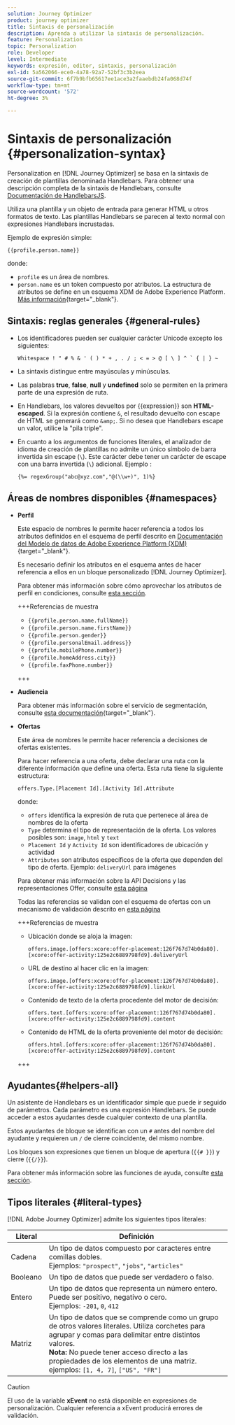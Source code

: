 ```yaml
---
solution: Journey Optimizer
product: journey optimizer
title: Sintaxis de personalización
description: Aprenda a utilizar la sintaxis de personalización.
feature: Personalization
topic: Personalization
role: Developer
level: Intermediate
keywords: expresión, editor, sintaxis, personalización
exl-id: 5a562066-ece0-4a78-92a7-52bf3c3b2eea
source-git-commit: 6f7b9bfb65617ee1ace3a2faaebdb24fa068d74f
workflow-type: tm+mt
source-wordcount: '572'
ht-degree: 3%

---
```


# Sintaxis de personalización {#personalization-syntax}

Personalization en [!DNL Journey Optimizer] se basa en la sintaxis de creación de plantillas denominada Handlebars. Para obtener una descripción completa de la sintaxis de Handlebars, consulte [Documentación de HandlebarsJS](https://handlebarsjs.com/).

Utiliza una plantilla y un objeto de entrada para generar HTML u otros formatos de texto. Las plantillas Handlebars se parecen al texto normal con expresiones Handlebars incrustadas.

Ejemplo de expresión simple:

`{{profile.person.name}}`

donde:

* `profile` es un área de nombres.
* `person.name` es un token compuesto por atributos. La estructura de atributos se define en un esquema XDM de Adobe Experience Platform. [Más información](https://experienceleague.adobe.com/docs/experience-platform/xdm/home.html?lang=es){target="_blank"}.

## Sintaxis: reglas generales {#general-rules}

* Los identificadores pueden ser cualquier carácter Unicode excepto los siguientes:

  ```
  Whitespace ! " # % & ' ( ) * + , . / ; < = > @ [ \ ] ^ ` { | } ~
  ```

* La sintaxis distingue entre mayúsculas y minúsculas.

* Las palabras **true**, **false**, **null** y **undefined** solo se permiten en la primera parte de una expresión de ruta.

* En Handlebars, los valores devueltos por {{expression}} son **HTML-escaped**. Si la expresión contiene `&`, el resultado devuelto con escape de HTML se generará como `&amp;`. Si no desea que Handlebars escape un valor, utilice la &quot;pila triple&quot;.

* En cuanto a los argumentos de funciones literales, el analizador de idioma de creación de plantillas no admite un único símbolo de barra invertida sin escape (`\`). Este carácter debe tener un carácter de escape con una barra invertida (`\`) adicional. Ejemplo :

  `{%= regexGroup("abc@xyz.com","@(\\w+)", 1)%}`

## Áreas de nombres disponibles {#namespaces}

* **Perfil**

  Este espacio de nombres le permite hacer referencia a todos los atributos definidos en el esquema de perfil descrito en [Documentación del Modelo de datos de Adobe Experience Platform (XDM)](https://experienceleague.adobe.com/docs/experience-platform/xdm/home.html?lang=es){target="_blank"}.

  Es necesario definir los atributos en el esquema antes de hacer referencia a ellos en un bloque personalizado [!DNL Journey Optimizer].

  Para obtener más información sobre cómo aprovechar los atributos de perfil en condiciones, consulte [esta sección](functions/helpers.md#if-function).

  +++Referencias de muestra

   * `{{profile.person.name.fullName}}`
   * `{{profile.person.name.firstName}}`
   * `{{profile.person.gender}}`
   * `{{profile.personalEmail.address}}`
   * `{{profile.mobilePhone.number}}`
   * `{{profile.homeAddress.city}}`
   * `{{profile.faxPhone.number}}`

  +++

* **Audiencia**

  Para obtener más información sobre el servicio de segmentación, consulte [esta documentación](https://experienceleague.adobe.com/docs/experience-platform/segmentation/home.html?lang=es){target="_blank"}.

* **Ofertas**

  Este área de nombres le permite hacer referencia a decisiones de ofertas existentes.

  Para hacer referencia a una oferta, debe declarar una ruta con la diferente información que define una oferta. Esta ruta tiene la siguiente estructura:

  `offers.Type.[Placement Id].[Activity Id].Attribute`

  donde:

   * `offers` identifica la expresión de ruta que pertenece al área de nombres de la oferta
   * `Type` determina el tipo de representación de la oferta. Los valores posibles son: `image`, `html` y `text`
   * `Placement Id` y `Activity Id` son identificadores de ubicación y actividad
   * `Attributes` son atributos específicos de la oferta que dependen del tipo de oferta. Ejemplo: `deliveryUrl` para imágenes

  Para obtener más información sobre la API Decisions y las representaciones Offer, consulte [esta página](../offers/api-reference/offer-delivery-api/decisioning-api.md)

  Todas las referencias se validan con el esquema de ofertas con un mecanismo de validación descrito en [esta página](../personalization/personalization-build-expressions.md)

  +++Referencias de muestra

   * Ubicación donde se aloja la imagen:

     `offers.image.[offers:xcore:offer-placement:126f767d74b0da80].[xcore:offer-activity:125e2c6889798fd9].deliveryUrl`

   * URL de destino al hacer clic en la imagen:

     `offers.image.[offers:xcore:offer-placement:126f767d74b0da80].[xcore:offer-activity:125e2c6889798fd9].linkUrl`

   * Contenido de texto de la oferta procedente del motor de decisión:

     `offers.text.[offers:xcore:offer-placement:126f767d74b0da80].[xcore:offer-activity:125e2c6889798fd9].content`

   * Contenido de HTML de la oferta proveniente del motor de decisión:

     `offers.html.[offers:xcore:offer-placement:126f767d74b0da80].[xcore:offer-activity:125e2c6889798fd9].content`

  +++

## Ayudantes{#helpers-all}

Un asistente de Handlebars es un identificador simple que puede ir seguido de parámetros. Cada parámetro es una expresión Handlebars. Se puede acceder a estos ayudantes desde cualquier contexto de una plantilla.

Estos ayudantes de bloque se identifican con un `#` antes del nombre del ayudante y requieren un `/` de cierre coincidente, del mismo nombre.

Los bloques son expresiones que tienen un bloque de apertura (`{{# }}`) y cierre (`{{/}}`).

Para obtener más información sobre las funciones de ayuda, consulte [esta sección](functions/helpers.md).

## Tipos literales {#literal-types}

[!DNL Adobe Journey Optimizer] admite los siguientes tipos literales:

| Literal | Definición |
| ------- | ---------- |
| Cadena | Un tipo de datos compuesto por caracteres entre comillas dobles. <br>Ejemplos: `"prospect"`, `"jobs"`, `"articles"` |
| Booleano | Un tipo de datos que puede ser verdadero o falso. |
| Entero | Un tipo de datos que representa un número entero. Puede ser positivo, negativo o cero. <br>Ejemplos: `-201`, `0`, `412` |
| Matriz | Un tipo de datos que se comprende como un grupo de otros valores literales. Utiliza corchetes para agrupar y comas para delimitar entre distintos valores. <br> **Nota:** No puede tener acceso directo a las propiedades de los elementos de una matriz. <br> ejemplos: `[1, 4, 7]`, `["US", "FR"]` |

>[!CAUTION]
>
>El uso de la variable **xEvent** no está disponible en expresiones de personalización. Cualquier referencia a xEvent producirá errores de validación.
